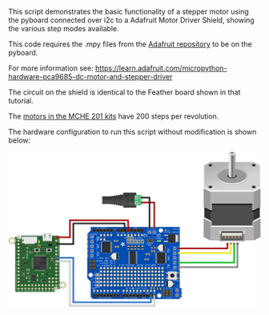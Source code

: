 This script demonstrates the basic functionality of a stepper motor using the pyboard connected over i2c to a Adafruit Motor Driver Shield, showing the various step modes available.

This code requires the .mpy files from the [Adafruit repository](https://github.com/adafruit/micropython-adafruit-pca9685) to be on the pyboard.

For more information see:
https://learn.adafruit.com/micropython-hardware-pca9685-dc-motor-and-stepper-driver

The circuit on the shield is identical to the Feather board shown in that tutorial.

The [motors in the MCHE 201 kits](https://www.adafruit.com/product/324) have 200 steps per revolution.

The hardware configuration to run this script without modification is shown below:

![Stepper Motor Hardware Configuration](pyboard_breadboard_motorShield_stepperMotor.png)

